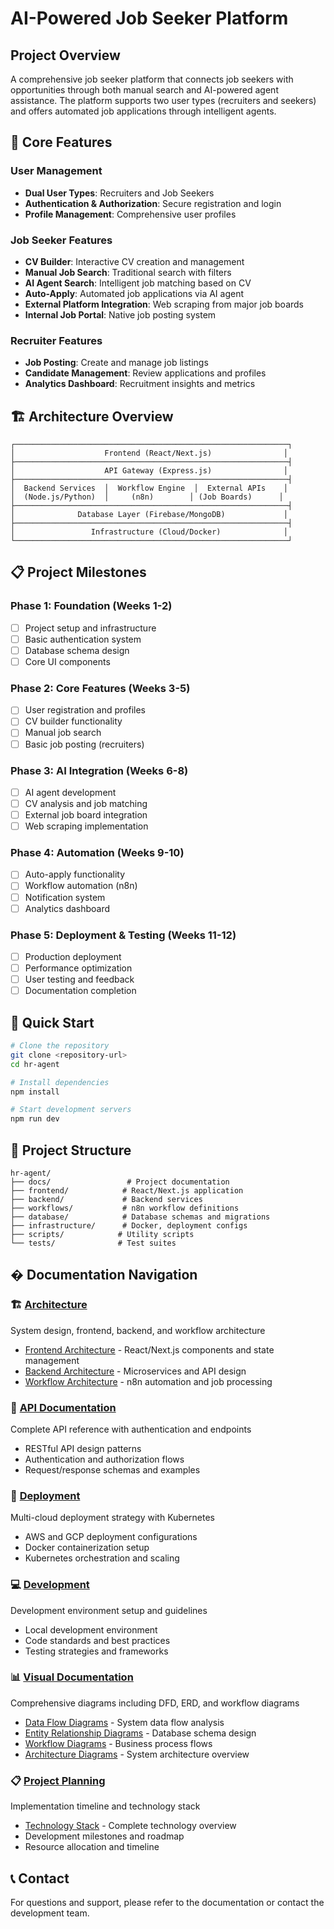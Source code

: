 # AI-Powered Job Seeker Platform

## Project Overview

A comprehensive job seeker platform that connects job seekers with opportunities through both manual search and AI-powered agent assistance. The platform supports two user types (recruiters and seekers) and offers automated job applications through intelligent agents.

## 🎯 Core Features

### User Management
- **Dual User Types**: Recruiters and Job Seekers
- **Authentication & Authorization**: Secure registration and login
- **Profile Management**: Comprehensive user profiles

### Job Seeker Features
- **CV Builder**: Interactive CV creation and management
- **Manual Job Search**: Traditional search with filters
- **AI Agent Search**: Intelligent job matching based on CV
- **Auto-Apply**: Automated job applications via AI agent
- **External Platform Integration**: Web scraping from major job boards
- **Internal Job Portal**: Native job posting system

### Recruiter Features
- **Job Posting**: Create and manage job listings
- **Candidate Management**: Review applications and profiles
- **Analytics Dashboard**: Recruitment insights and metrics

## 🏗️ Architecture Overview

```
┌─────────────────────────────────────────────────────────────┐
│                    Frontend (React/Next.js)                │
├─────────────────────────────────────────────────────────────┤
│                    API Gateway (Express.js)                │
├─────────────────────────────────────────────────────────────┤
│  Backend Services  │  Workflow Engine  │  External APIs    │
│  (Node.js/Python)  │     (n8n)        │ (Job Boards)      │
├─────────────────────────────────────────────────────────────┤
│              Database Layer (Firebase/MongoDB)             │
├─────────────────────────────────────────────────────────────┤
│                 Infrastructure (Cloud/Docker)              │
└─────────────────────────────────────────────────────────────┘
```

## 📋 Project Milestones

### Phase 1: Foundation (Weeks 1-2)
- [ ] Project setup and infrastructure
- [ ] Basic authentication system
- [ ] Database schema design
- [ ] Core UI components

### Phase 2: Core Features (Weeks 3-5)
- [ ] User registration and profiles
- [ ] CV builder functionality
- [ ] Manual job search
- [ ] Basic job posting (recruiters)

### Phase 3: AI Integration (Weeks 6-8)
- [ ] AI agent development
- [ ] CV analysis and job matching
- [ ] External job board integration
- [ ] Web scraping implementation

### Phase 4: Automation (Weeks 9-10)
- [ ] Auto-apply functionality
- [ ] Workflow automation (n8n)
- [ ] Notification system
- [ ] Analytics dashboard

### Phase 5: Deployment & Testing (Weeks 11-12)
- [ ] Production deployment
- [ ] Performance optimization
- [ ] User testing and feedback
- [ ] Documentation completion

## 🚀 Quick Start

```bash
# Clone the repository
git clone <repository-url>
cd hr-agent

# Install dependencies
npm install

# Start development servers
npm run dev
```

## 📁 Project Structure

```
hr-agent/
├── docs/                 # Project documentation
├── frontend/            # React/Next.js application
├── backend/             # Backend services
├── workflows/           # n8n workflow definitions
├── database/            # Database schemas and migrations
├── infrastructure/      # Docker, deployment configs
├── scripts/            # Utility scripts
└── tests/              # Test suites
```

## � Documentation Navigation

### 🏗️ [Architecture](architecture/README.md)
System design, frontend, backend, and workflow architecture
- [Frontend Architecture](architecture/frontend.md) - React/Next.js components and state management
- [Backend Architecture](architecture/backend.md) - Microservices and API design  
- [Workflow Architecture](architecture/workflow.md) - n8n automation and job processing

### 🔌 [API Documentation](api/README.md)
Complete API reference with authentication and endpoints
- RESTful API design patterns
- Authentication and authorization flows
- Request/response schemas and examples

### 🚀 [Deployment](deployment/README.md)
Multi-cloud deployment strategy with Kubernetes
- AWS and GCP deployment configurations
- Docker containerization setup
- Kubernetes orchestration and scaling

### 💻 [Development](development/README.md)
Development environment setup and guidelines
- Local development environment
- Code standards and best practices
- Testing strategies and frameworks

### 📊 [Visual Documentation](diagrams/README.md)
Comprehensive diagrams including DFD, ERD, and workflow diagrams
- [Data Flow Diagrams](diagrams/data-flow-diagram.md) - System data flow analysis
- [Entity Relationship Diagrams](diagrams/entity-relationship-diagram.md) - Database schema design
- [Workflow Diagrams](diagrams/workflow-diagrams.md) - Business process flows
- [Architecture Diagrams](diagrams/architecture-diagrams.md) - System architecture overview

### 📋 [Project Planning](PROJECT_MILESTONES.md)
Implementation timeline and technology stack
- [Technology Stack](TECH_STACK.md) - Complete technology overview
- Development milestones and roadmap
- Resource allocation and timeline

## 📞 Contact

For questions and support, please refer to the documentation or contact the development team.
